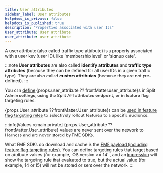 ```yaml
---
title: User attributes
sidebar_label: User attributes
helpdocs_is_private: false
helpdocs_is_published: true
description: "Properties associated with user IDs"
User_attribute: User attribute
user_attribute: user attribute
---
```


A user attribute (also called traffic type attribute) is a property associated with a [user key (user ID)](./user-ids.md), like 'membership level' or 'signup date'.

:::note
**User attributes** are also called **identify attributes** and **traffic type attributes** (because they can be defined for all user IDs in a given traffic type). They are also called **custom attributes** (because they are not pre-defined).
:::

 You can [define](/docs/feature-management-experimentation/40-feature-management/docs/target-with-flags/targeting-rules/target-with-user-attributes/target-with-user-attributes.md#creating-custom-attributes) {props.user_attribute ?? frontMatter.user_attribute}s in Split Admin settings, using the Split API attributes endpoint, or in feature flag targeting rules.

{props.User_attribute ?? frontMatter.User_attribute}s can be [used in feature flag targeting rules](/docs/feature-management-experimentation/40-feature-management/docs/target-with-flags/targeting-rules/target-with-user-attributes/target-with-user-attributes.md#using-custom-attributes-in-feature-flag-targeting) to selectively rollout features to a specific audience.

:::info[Values remain private]
{props.User_attribute ?? frontMatter.User_attribute} values are never sent over the network to Harness and are never stored by FME SDKs.

What FME SDKs do download and cache is the [FME payload (including feature flag targeting rules)](./fme-architecture-diagram.md). You can define targeting rules that target based on attribute values (for example, 'OS version >= 14'), and an [impression](./impressions.md) will show the targeting rule that evaluated to true, but the actual value (for example, 14 or 15) will not be stored or sent over the network.
:::